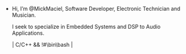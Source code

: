 -  Hi, I’m @MickMaciel,
   Software Developer, Electronic Technician and Musician.
   
   I seek to specialize in Embedded Systems and DSP to Audio Applications.
  
   | C/C++   &&   !#\bin\bash |
  



<!---
MickMaciel/MickMaciel is a ✨ special ✨ repository because its `README.md` (this file) appears on your GitHub profile.
You can click the Preview link to take a look at your changes.
--->
